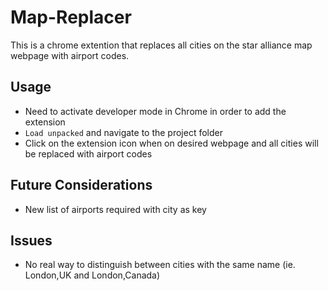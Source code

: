# Map-Replacer

This is a chrome extention that replaces all cities on the star alliance map webpage with airport codes. 

## Usage

* Need to activate developer mode in Chrome in order to add the extension
* `Load unpacked` and navigate to the project folder
* Click on the extension icon when on desired webpage and all cities will be replaced with airport codes

## Future Considerations
* New list of airports required with city as key

## Issues
* No real way to distinguish between cities with the same name (ie. London,UK and London,Canada)
